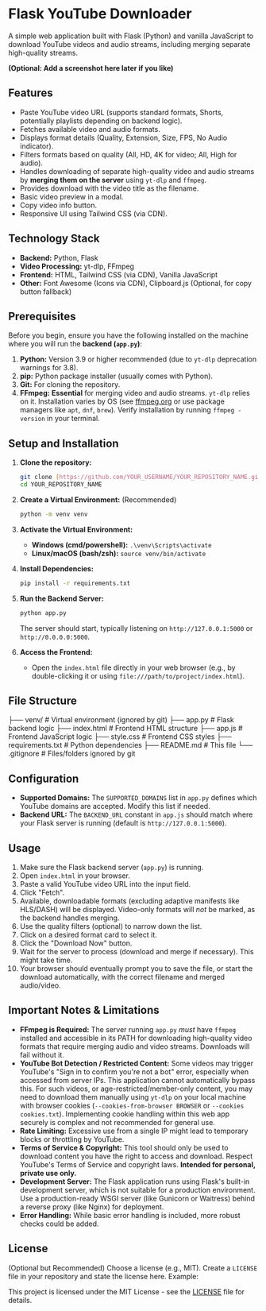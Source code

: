 # Flask YouTube Downloader

A simple web application built with Flask (Python) and vanilla JavaScript to download YouTube videos and audio streams, including merging separate high-quality streams.

**(Optional: Add a screenshot here later if you like)**
## Features

* Paste YouTube video URL (supports standard formats, Shorts, potentially playlists depending on backend logic).
* Fetches available video and audio formats.
* Displays format details (Quality, Extension, Size, FPS, No Audio indicator).
* Filters formats based on quality (All, HD, 4K for video; All, High for audio).
* Handles downloading of separate high-quality video and audio streams by **merging them on the server** using `yt-dlp` and `ffmpeg`.
* Provides download with the video title as the filename.
* Basic video preview in a modal.
* Copy video info button.
* Responsive UI using Tailwind CSS (via CDN).

## Technology Stack

* **Backend:** Python, Flask
* **Video Processing:** yt-dlp, FFmpeg
* **Frontend:** HTML, Tailwind CSS (via CDN), Vanilla JavaScript
* **Other:** Font Awesome (Icons via CDN), Clipboard.js (Optional, for copy button fallback)

## Prerequisites

Before you begin, ensure you have the following installed on the machine where you will run the **backend (`app.py`)**:

1.  **Python:** Version 3.9 or higher recommended (due to `yt-dlp` deprecation warnings for 3.8).
2.  **pip:** Python package installer (usually comes with Python).
3.  **Git:** For cloning the repository.
4.  **FFmpeg:** **Essential** for merging video and audio streams. `yt-dlp` relies on it. Installation varies by OS (see [ffmpeg.org](https://ffmpeg.org/download.html) or use package managers like `apt`, `dnf`, `brew`). Verify installation by running `ffmpeg -version` in your terminal.

## Setup and Installation

1.  **Clone the repository:**
    ```bash
    git clone [https://github.com/YOUR_USERNAME/YOUR_REPOSITORY_NAME.git](https://github.com/YOUR_USERNAME/YOUR_REPOSITORY_NAME.git)
    cd YOUR_REPOSITORY_NAME
    ```

2.  **Create a Virtual Environment:** (Recommended)
    ```bash
    python -m venv venv
    ```

3.  **Activate the Virtual Environment:**
    * **Windows (cmd/powershell):** `.\venv\Scripts\activate`
    * **Linux/macOS (bash/zsh):** `source venv/bin/activate`

4.  **Install Dependencies:**
    ```bash
    pip install -r requirements.txt
    ```

5.  **Run the Backend Server:**
    ```bash
    python app.py
    ```
    The server should start, typically listening on `http://127.0.0.1:5000` or `http://0.0.0.0:5000`.

6.  **Access the Frontend:**
    * Open the `index.html` file directly in your web browser (e.g., by double-clicking it or using `file:///path/to/project/index.html`).

## File Structure

├── venv/                  # Virtual environment (ignored by git)
├── app.py                 # Flask backend logic
├── index.html             # Frontend HTML structure
├── app.js                 # Frontend JavaScript logic
├── style.css              # Frontend CSS styles
├── requirements.txt       # Python dependencies
├── README.md              # This file
└── .gitignore             # Files/folders ignored by git

## Configuration

* **Supported Domains:** The `SUPPORTED_DOMAINS` list in `app.py` defines which YouTube domains are accepted. Modify this list if needed.
* **Backend URL:** The `BACKEND_URL` constant in `app.js` should match where your Flask server is running (default is `http://127.0.0.1:5000`).

## Usage

1.  Make sure the Flask backend server (`app.py`) is running.
2.  Open `index.html` in your browser.
3.  Paste a valid YouTube video URL into the input field.
4.  Click "Fetch".
5.  Available, downloadable formats (excluding adaptive manifests like HLS/DASH) will be displayed. Video-only formats will *not* be marked, as the backend handles merging.
6.  Use the quality filters (optional) to narrow down the list.
7.  Click on a desired format card to select it.
8.  Click the "Download Now" button.
9.  Wait for the server to process (download and merge if necessary). This might take time.
10. Your browser should eventually prompt you to save the file, or start the download automatically, with the correct filename and merged audio/video.

## Important Notes & Limitations

* **FFmpeg is Required:** The server running `app.py` *must* have `ffmpeg` installed and accessible in its PATH for downloading high-quality video formats that require merging audio and video streams. Downloads will fail without it.
* **YouTube Bot Detection / Restricted Content:** Some videos may trigger YouTube's "Sign in to confirm you're not a bot" error, especially when accessed from server IPs. This application cannot automatically bypass this. For such videos, or age-restricted/member-only content, you may need to download them manually using `yt-dlp` on your local machine with browser cookies (`--cookies-from-browser BROWSER` or `--cookies cookies.txt`). Implementing cookie handling within this web app securely is complex and not recommended for general use.
* **Rate Limiting:** Excessive use from a single IP might lead to temporary blocks or throttling by YouTube.
* **Terms of Service & Copyright:** This tool should only be used to download content you have the right to access and download. Respect YouTube's Terms of Service and copyright laws. **Intended for personal, private use only.**
* **Development Server:** The Flask application runs using Flask's built-in development server, which is not suitable for a production environment. Use a production-ready WSGI server (like Gunicorn or Waitress) behind a reverse proxy (like Nginx) for deployment.
* **Error Handling:** While basic error handling is included, more robust checks could be added.

## License

(Optional but Recommended) Choose a license (e.g., MIT). Create a `LICENSE` file in your repository and state the license here. Example:

This project is licensed under the MIT License - see the [LICENSE](LICENSE) file for details.
